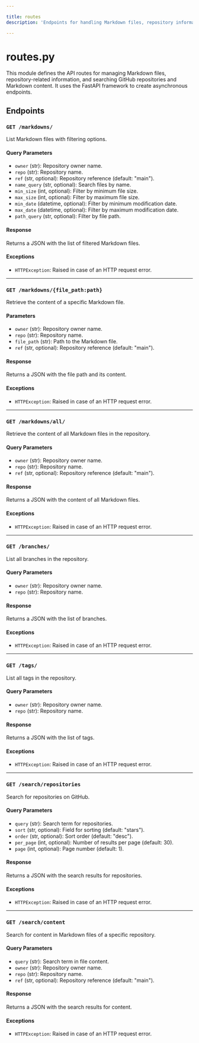 ```yaml
---

title: routes  
description: 'Endpoints for handling Markdown files, repository information, and GitHub search functionality.'

---
```


# routes.py

This module defines the API routes for managing Markdown files, repository-related information, and searching GitHub repositories and Markdown content. It uses the FastAPI framework to create asynchronous endpoints.

## Endpoints

### `GET /markdowns/`

List Markdown files with filtering options.

#### Query Parameters

- `owner` (str): Repository owner name.
- `repo` (str): Repository name.
- `ref` (str, optional): Repository reference (default: "main").
- `name_query` (str, optional): Search files by name.
- `min_size` (int, optional): Filter by minimum file size.
- `max_size` (int, optional): Filter by maximum file size.
- `min_date` (datetime, optional): Filter by minimum modification date.
- `max_date` (datetime, optional): Filter by maximum modification date.
- `path_query` (str, optional): Filter by file path.

#### Response

Returns a JSON with the list of filtered Markdown files.

#### Exceptions

- `HTTPException`: Raised in case of an HTTP request error.

---

### `GET /markdowns/{file_path:path}`

Retrieve the content of a specific Markdown file.

#### Parameters

- `owner` (str): Repository owner name.
- `repo` (str): Repository name.
- `file_path` (str): Path to the Markdown file.
- `ref` (str, optional): Repository reference (default: "main").

#### Response

Returns a JSON with the file path and its content.

#### Exceptions

- `HTTPException`: Raised in case of an HTTP request error.

---

### `GET /markdowns/all/`

Retrieve the content of all Markdown files in the repository.

#### Query Parameters

- `owner` (str): Repository owner name.
- `repo` (str): Repository name.
- `ref` (str, optional): Repository reference (default: "main").

#### Response

Returns a JSON with the content of all Markdown files.

#### Exceptions

- `HTTPException`: Raised in case of an HTTP request error.

---

### `GET /branches/`

List all branches in the repository.

#### Query Parameters

- `owner` (str): Repository owner name.
- `repo` (str): Repository name.

#### Response

Returns a JSON with the list of branches.

#### Exceptions

- `HTTPException`: Raised in case of an HTTP request error.

---

### `GET /tags/`

List all tags in the repository.

#### Query Parameters

- `owner` (str): Repository owner name.
- `repo` (str): Repository name.

#### Response

Returns a JSON with the list of tags.

#### Exceptions

- `HTTPException`: Raised in case of an HTTP request error.

---

### `GET /search/repositories`

Search for repositories on GitHub.

#### Query Parameters

- `query` (str): Search term for repositories.
- `sort` (str, optional): Field for sorting (default: "stars").
- `order` (str, optional): Sort order (default: "desc").
- `per_page` (int, optional): Number of results per page (default: 30).
- `page` (int, optional): Page number (default: 1).

#### Response

Returns a JSON with the search results for repositories.

#### Exceptions

- `HTTPException`: Raised in case of an HTTP request error.

---

### `GET /search/content`

Search for content in Markdown files of a specific repository.

#### Query Parameters

- `query` (str): Search term in file content.
- `owner` (str): Repository owner name.
- `repo` (str): Repository name.
- `ref` (str, optional): Repository reference (default: "main").

#### Response

Returns a JSON with the search results for content.

#### Exceptions

- `HTTPException`: Raised in case of an HTTP request error.